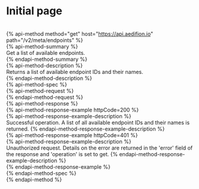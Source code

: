 # Initial page
<br/>{% api-method method="get" host="https://api.aedifion.io" path="/v2/meta/endpoints" %}
<br/>{% api-method-summary %}<br/>
Get a list of available endpoints.
<br/>{% endapi-method-summary %}
<br/>{% api-method-description %}
<br/>Returns a list of available endpoint IDs and their names.
<br/>{% endapi-method-description %}
<br/>{% api-method-spec %}
<br/>{% api-method-request %}
<br/>{% endapi-method-request %}
<br/>{% api-method-response %}
<br/>{% api-method-response-example httpCode=200 %}
<br/>{% api-method-response-example-description %}
<br/>Successful operation. A list of all available endpoint IDs and their names is returned.
{% endapi-method-response-example-description %}
<br/>{% api-method-response-example httpCode=401 %}
<br/>{% api-method-response-example-description %}
<br/>Unauthorized request. Details on the error are returned in the 'error' field of the response and 'operation' is set to get.
{% endapi-method-response-example-description %}
<br/>{% endapi-method-response-example %}
<br/>{% endapi-method-spec %}
<br/>{% endapi-method %}

